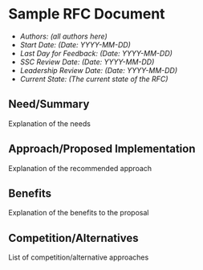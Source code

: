 # Sample RFC Document

- *Authors:* _(all authors here)_
- *Start Date:* _(Date: YYYY-MM-DD)_
- *Last Day for Feedback:* _(Date: YYYY-MM-DD)_
- *SSC Review Date:* _(Date: YYYY-MM-DD)_
- *Leadership Review Date:* _(Date: YYYY-MM-DD)_
- *Current State:* _(The current state of the RFC)_

## Need/Summary

Explanation of the needs

## Approach/Proposed Implementation

Explanation of the recommended approach

## Benefits

Explanation of the benefits to the proposal

## Competition/Alternatives

List of competition/alternative approaches